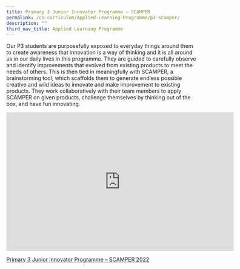 ```yaml
---
title: Primary 3 Junior Innovator Programme – SCAMPER
permalink: /co-curriculum/Applied-Learning-Programme/p3-scamper/
description: ""
third_nav_title: Applied Learning Programme
---
```

Our P3 students are purposefully exposed to everyday things around them to create awareness that innovation is a way of thinking and it is all around us in our daily lives in this programme. They are guided to carefully observe and identify improvements that evolved from existing products to meet the needs of others. This is then tied in meaningfully with SCAMPER, a brainstorming tool, which scaffolds them to generate endless possible creative and wild ideas to innovate and make improvement to existing products. They work collaboratively with their team members to apply SCAMPER on given products, challenge themselves by thinking out of the box, and have fun innovating.

<center><iframe allowfullscreen="true" height="366" width="600" frameborder="0" src="https://docs.google.com/presentation/d/e/2PACX-1vQ00tVRLUwPrgoakWD3TxJbnoCx_p9CEn-lX0nQGRq0Ux-1CVg-VUdecsP1S5K5CCbMCMWCIji5OZTp/embed?start=false&amp;loop=false&amp;delayms=3000"></iframe></center>

[Primary 3 Junior Innovator Programme – SCAMPER 2022](https://drive.google.com/file/d/151u8CXwqZKH2aFVsPb4zFceAXUAsX9F6/view?usp=sharing)